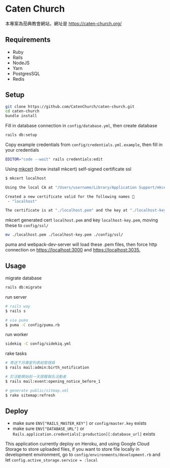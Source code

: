 # Caten Church

本專案為茄典教會網站，網址是 <https://caten-church.org/>

## Requirements

- Ruby
- Rails
- NodeJS
- Yarn
- PostgresSQL
- Redis

## Setup

```sh
git clone https://github.com/CatenChurch/caten-church.git
cd caten-church
bundle install
```

Fill in database connection in `config/database.yml`, then create database

```sh
rails db:setup
```

Copy example credentials from `config/credentials.yml.example`, then fill in your credentials

```sh
EDITOR="code --wait" rails credentials:edit
```

Using [mkcert](https://github.com/FiloSottile/mkcert) (brew install mkcert) self-signed certificate ssl

```sh
$ mkcert localhost

Using the local CA at "/Users/username/Library/Application Support/mkcert" ✨

Created a new certificate valid for the following names 📜
 - "localhost"

The certificate is at "./localhost.pem" and the key at "./localhost-key.pem" ✅
```

mkcert generated cert `localhost.pem` and key `localhost-key.pem`, moving these to `config/ssl/`

```sh
mv ./localhost.pem ./localhost-key.pem ./config/ssl/
```

puma and webpack-dev-server will load these .pem files, then force http connection on <https://localhost:3000> and <https://localhost:3035.>

## Usage

migrate database

```sh
rails db:migrate
```

run server

```sh
# rails way
$ rails s

# via puma
$ puma -C config/puma.rb
```

run worker

```sh
sidekiq -C config/sidekiq.yml
```

rake tasks

```sh
# 寄送下月壽星列表給管理員
$ rails mail:admin:birth_notification

# 於活動開始前一天提醒報名活動者
$ rails mail:event:opening_notice_before_1

# generate public/sitmap.xml
$ rake sitemap:refresh
```

## Deploy

- make sure `ENV["RAILS_MASTER_KEY"]` or `config/master.key` exists
- make sure `ENV["DATABASE_URL"]` or `Rails.application.credentials[:production][:database_url]` exists

This application currently deploy on Heroku, and using Google Cloud Storage to store uploaded files, if you want to store file locally in development environment, go to `config/environments/development.rb` and let `config.active_storage.service = :local`
